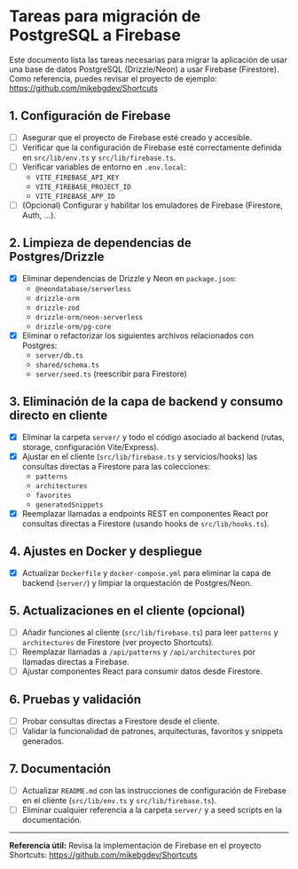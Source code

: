 # Tareas para migración de PostgreSQL a Firebase

Este documento lista las tareas necesarias para migrar la aplicación de usar una base de datos PostgreSQL (Drizzle/Neon) a usar Firebase (Firestore).
Como referencia, puedes revisar el proyecto de ejemplo: https://github.com/mikebgdev/Shortcuts

## 1. Configuración de Firebase
- [ ] Asegurar que el proyecto de Firebase esté creado y accesible.
- [ ] Verificar que la configuración de Firebase esté correctamente definida en `src/lib/env.ts` y `src/lib/firebase.ts`.
- [ ] Verificar variables de entorno en `.env.local`:
  - `VITE_FIREBASE_API_KEY`
  - `VITE_FIREBASE_PROJECT_ID`
  - `VITE_FIREBASE_APP_ID`
- [ ] (Opcional) Configurar y habilitar los emuladores de Firebase (Firestore, Auth, ...).

## 2. Limpieza de dependencias de Postgres/Drizzle
- [x] Eliminar dependencias de Drizzle y Neon en `package.json`:
  - `@neondatabase/serverless`
  - `drizzle-orm`
  - `drizzle-zod`
  - `drizzle-orm/neon-serverless`
  - `drizzle-orm/pg-core`
- [x] Eliminar o refactorizar los siguientes archivos relacionados con Postgres:
  - `server/db.ts`
  - `shared/schema.ts`
  - `server/seed.ts` (reescribir para Firestore)

## 3. Eliminación de la capa de backend y consumo directo en cliente
- [x] Eliminar la carpeta `server/` y todo el código asociado al backend (rutas, storage, configuración Vite/Express).
- [x] Ajustar en el cliente (`src/lib/firebase.ts` y servicios/hooks) las consultas directas a Firestore para las colecciones:
  - `patterns`
  - `architectures`
  - `favorites`
  - `generatedSnippets`
- [x] Reemplazar llamadas a endpoints REST en componentes React por consultas directas a Firestore (usando hooks de `src/lib/hooks.ts`).

## 4. Ajustes en Docker y despliegue
- [x] Actualizar `Dockerfile` y `docker-compose.yml` para eliminar la capa de backend (`server/`) y limpiar la orquestación de Postgres/Neon.

## 5. Actualizaciones en el cliente (opcional)
- [ ] Añadir funciones al cliente (`src/lib/firebase.ts`) para leer `patterns` y `architectures` de Firestore (ver proyecto Shortcuts).
- [ ] Reemplazar llamadas a `/api/patterns` y `/api/architectures` por llamadas directas a Firebase.
- [ ] Ajustar componentes React para consumir datos desde Firestore.

## 6. Pruebas y validación
- [ ] Probar consultas directas a Firestore desde el cliente.
- [ ] Validar la funcionalidad de patrones, arquitecturas, favoritos y snippets generados.

## 7. Documentación
- [ ] Actualizar `README.md` con las instrucciones de configuración de Firebase en el cliente (`src/lib/env.ts` y `src/lib/firebase.ts`).
- [ ] Eliminar cualquier referencia a la carpeta `server/` y a seed scripts en la documentación.

---

**Referencia útil:** Revisa la implementación de Firebase en el proyecto Shortcuts: https://github.com/mikebgdev/Shortcuts